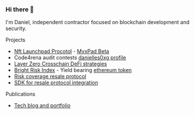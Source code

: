 ### Hi there 👋

I'm Daniel, independent contractor focused on blockchain development and security.

Projects
- [Nft Launchpad Procotol](https://github.com/moonvera-solution/nft-dex) - [MvxPad Beta](https://mvx-beta-version.netlify.app/)
- Code4rena audit contests [danielles0xg profile](https://code4rena.com/@danielles0xG)
- [Layer Zero Crosschain DeFi strategies](https://github.com/danielles0xG/defi-build-blocks)
- [Bright Risk Index](https://app.brightunion.io/provide-cover/) - Yield bearing [ethereum token](https://etherscan.io/address/0xa4b032895BcB6B11ec7d21380f557919D448FD04)
- [Risk coverage resale protocol](https://github.com/danielles0xG/distributors-docs)
- [SDK for resale protocol integration](https://www.npmjs.com/package/@brightunion/sdk)

Publications
  - [Tech blog and portfolio](https://danielles0xg.cc/)


<!--
**danielles0xG/danielles0xg** is a ✨ _special_ ✨ repository because its `README.md` (this file) appears on your GitHub profile.

Here are some ideas to get you started:

- 🔭 I’m currently working on ...
- 🌱 I’m currently learning ...
- 👯 I’m looking to collaborate on ...
- 🤔 I’m looking for help with ...
- 💬 Ask me about ...
- 📫 How to reach me: ...
- 😄 Pronouns: ...
- ⚡ Fun fact: ...
-->
